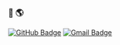 ### 👋 🌎
[![GitHub Badge](https://img.shields.io/badge/-@sedrak--ghukasyan-%23181717?style=flat-square&logo=github)](https://github.com/sedrak-ghukasyan)
[![Gmail Badge](https://img.shields.io/badge/-sedrak.ghukasyan@gmail.com-critical?style=flat-square&logo=gmail&logoColor=white)](mailto:sedrak.ghukasyan@gmail.com)

<!--
[![Sedrak Ghukasyan's github stats](https://github-readme-stats.vercel.app/api?username=sedrak-ghukasyan&show_icons=true&theme=radical&include_all_commits=true&count_private=true&hide=issues,contribs)](https://github.com/anuraghazra/github-readme-stats)
-->
<!--
**sedrak-ghukasyan/sedrak-ghukasyan** is a ✨ _special_ ✨ repository because its `README.md` (this file) appears on your GitHub profile.

Here are some ideas to get you started:

- 🔭 I’m currently working on ...
- 🌱 I’m currently learning ...
- 👯 I’m looking to collaborate on ...
- 🤔 I’m looking for help with ...
- 💬 Ask me about ...
- 📫 How to reach me: ...
- 😄 Pronouns: ...
- ⚡ Fun fact: ...
-->
